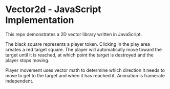 # Vector2d - JavaScript Implementation

This repo demonstrates a 2D vector library written in JavaScript. 

The black square represents a player token. Clicking in the play area creates a
red target square. The player will automatically move toward the target until
it is reached, at which point the target is destroyed and the player stops
moving.

Player movement uses vector math to determine which direction it needs to move
to get to the target and when it has reached it. Animation is framerate
independent. 